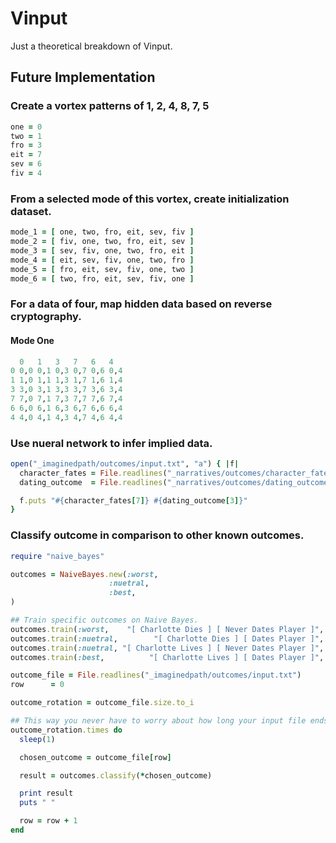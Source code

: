 # Vinput
Just a theoretical breakdown of Vinput.

## Future Implementation
### Create a vortex patterns of 1, 2, 4, 8, 7, 5
~~~ruby
one = 0
two = 1
fro = 3
eit = 7
sev = 6
fiv = 4
~~~

### From a selected mode of this vortex, create initialization dataset.
~~~ruby
mode_1 = [ one, two, fro, eit, sev, fiv ]
mode_2 = [ fiv, one, two, fro, eit, sev ]
mode_3 = [ sev, fiv, one, two, fro, eit ]
mode_4 = [ eit, sev, fiv, one, two, fro ]
mode_5 = [ fro, eit, sev, fiv, one, two ]
mode_6 = [ two, fro, eit, sev, fiv, one ]
~~~

### For a data of four, map hidden data based on reverse cryptography.

#### Mode One
~~~ruby
  0   1   3   7   6   4
0 0,0 0,1 0,3 0,7 0,6 0,4
1 1,0 1,1 1,3 1,7 1,6 1,4
3 3,0 3,1 3,3 3,7 3,6 3,4
7 7,0 7,1 7,3 7,7 7,6 7,4
6 6,0 6,1 6,3 6,7 6,6 6,4
4 4,0 4,1 4,3 4,7 4,6 4,4
~~~

### Use nueral network to infer implied data.
~~~ruby
open("_imaginedpath/outcomes/input.txt", "a") { |f|
  character_fates = File.readlines("_narratives/outcomes/character_fates.txt")
  dating_outcome  = File.readlines("_narratives/outcomes/dating_outcomes.txt")

  f.puts "#{character_fates[7]} #{dating_outcome[3]}"
}
~~~

### Classify outcome in comparison to other known outcomes.
~~~ruby
require "naive_bayes"

outcomes = NaiveBayes.new(:worst,
                      :nuetral,
                      :best,
)

## Train specific outcomes on Naive Bayes.
outcomes.train(:worst,    "[ Charlotte Dies ] [ Never Dates Player ]",   "worst")
outcomes.train(:nuetral,        "[ Charlotte Dies ] [ Dates Player ]", "nuetral")
outcomes.train(:nuetral, "[ Charlotte Lives ] [ Never Dates Player ]", "nuetral")
outcomes.train(:best,          "[ Charlotte Lives ] [ Dates Player ]",    "best")

outcome_file = File.readlines("_imaginedpath/outcomes/input.txt")
row      = 0

outcome_rotation = outcome_file.size.to_i

## This way you never have to worry about how long your input file ends up becoming.
outcome_rotation.times do
  sleep(1)

  chosen_outcome = outcome_file[row]

  result = outcomes.classify(*chosen_outcome)

  print result
  puts " "

  row = row + 1
end
~~~
